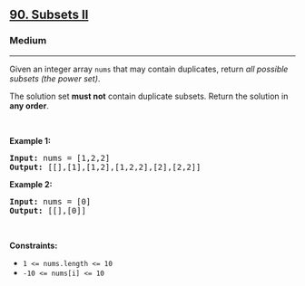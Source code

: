 <h2><a href="https://leetcode.com/problems/subsets-ii/editorial/?envType=problem-list-v2&envId=awc5my9m">90. Subsets II</a></h2><h3>Medium</h3><hr><p>Given an integer array <code>nums</code> that may contain duplicates, return <em>all possible</em> <span data-keyword="subset"><em>subsets</em></span><em> (the power set)</em>.</p>

<p>The solution set <strong>must not</strong> contain duplicate subsets. Return the solution in <strong>any order</strong>.</p>

<p>&nbsp;</p>
<p><strong class="example">Example 1:</strong></p>
<pre><strong>Input:</strong> nums = [1,2,2]
<strong>Output:</strong> [[],[1],[1,2],[1,2,2],[2],[2,2]]
</pre><p><strong class="example">Example 2:</strong></p>
<pre><strong>Input:</strong> nums = [0]
<strong>Output:</strong> [[],[0]]
</pre>
<p>&nbsp;</p>
<p><strong>Constraints:</strong></p>

<ul>
	<li><code>1 &lt;= nums.length &lt;= 10</code></li>
	<li><code>-10 &lt;= nums[i] &lt;= 10</code></li>
</ul>
